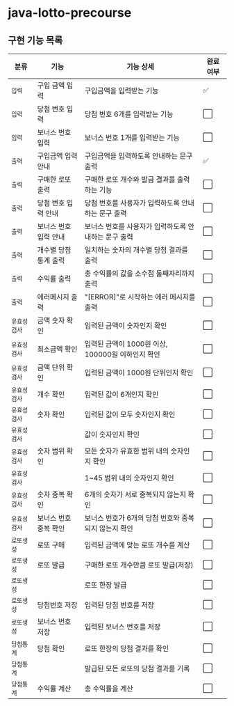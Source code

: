 # java-lotto-precourse

## 구현 기능 목록
| 분류      | 기능           | 기능 상세                            | 완료 여부               |
|---------|--------------|----------------------------------|---------------------|
| `입력`    | 구입 금액 입력     | 구입금액을 입력받는 기능                    | :white_check_mark: |
| `입력`    | 당첨 번호 입력     | 당첨 번호 6개를 입력받는 기능                | :white_large_square: |
| `입력`    | 보너스 번호 입력    | 보너스 번호 1개를 입력받는 기능               | :white_large_square: |
| `출력`    | 구입금액 입력 안내   | 구입금액을 입력하도록 안내하는 문구 출력           | :white_check_mark: |
| `출력`    | 구매한 로또 출력    | 구매한 로또 개수와 발급 결과를 출력하는 기능        | :white_large_square: |
| `출력`    | 당첨 번호 입력 안내  | 당첨 번호를 사용자가 입력하도록 안내하는 문구 출력     | :white_large_square: |
| `출력`    | 보너스 번호 입력 안내 | 보너스 번호를 사용자가 입력하도록 안내하는 문구 출력    | :white_large_square: |
| `출력`    | 개수별 당첨 통계 출력 | 일치하는 숫자의 개수별 당첨 결과를 출력           | :white_large_square: |
| `출력`    | 수익률 출력       | 총 수익률의 값을 소수점 둘째자리까지 출력          | :white_large_square: |
| `출력`    | 에러메시지 출력     | "[ERROR]"로 시작하는 에러 메시지를 출력       | :white_large_square: |
| `유효성검사` | 금액 숫자 확인     | 입력된 금액이 숫자인지 확인                  | :white_large_square: |
| `유효성검사` | 최소금액 확인      | 입력된 금액이 1000원 이상, 100000원 이하인지 확인 | :white_large_square: |
| `유효성검사` | 금액 단위 확인     | 입력된 금액이 1000원 단위인지 확인            | :white_large_square: |
| `유효성검사` | 개수 확인        | 입력된 값이 6개인지 확인                   | :white_large_square: |
| `유효성검사` | 숫자 확인        | 입력된 값이 모두 숫자인지 확인                | :white_large_square: |
| `유효성검사` |              | 값이 숫자인지 확인                       | :white_large_square: |
| `유효성검사` | 숫자 범위 확인     | 모든 숫자가 유효한 범위 내의 숫자인지 확인         | :white_large_square: |
| `유효성검사` |              | 1~45 범위 내의 숫자인지 확인               | :white_large_square: |
| `유효성검사` | 숫자 중복 확인     | 6개의 숫자가 서로 중복되지 않는지 확인           | :white_large_square: |
| `유효성검사` | 보너스 번호 중복 확인 | 보너스 번호가 6개의 당첨 번호와 중복되지 않는지 확인   | :white_large_square: |
| `로또생성`  | 로또 구매        | 입력된 금액에 맞는 로또 개수를 계산             | :white_large_square: |
| `로또생성`  | 로또 발급        | 구매한 로또 개수만큼 로또 발급(저장)            | :white_large_square: |
| `로또생성`  |              | 로또 한장 발급                         | :white_large_square: |
| `로또생성`  | 당첨번호 저장      | 입력된 당첨 번호를 저장                    | :white_large_square: |
| `로또생성`  | 보너스 번호 저장    | 입력된 보너스 번호를 저장                   | :white_large_square: |
| `당첨통계`  | 당첨 확인        | 로또 한장의 당첨 결과를 확인                 | :white_large_square: |
| `당첨통계`  |              | 발급된 모든 로또의 당첨 결과를 기록             | :white_large_square: |
| `당첨통계`  | 수익률 계산       | 총 수익률을 계산                   | :white_large_square: |
